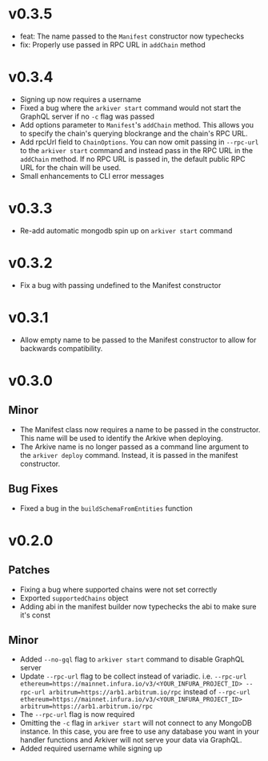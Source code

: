 # v0.3.5
- feat: The name passed to the `Manifest` constructor now typechecks
- fix: Properly use passed in RPC URL in `addChain` method

# v0.3.4
- Signing up now requires a username
- Fixed a bug where the `arkiver start` command would not start the GraphQL server if no `-c` flag was passed
- Add options parameter to `Manifest`'s `addChain` method. This allows you to specify the chain's querying blockrange and the chain's RPC URL.
- Add rpcUrl field to `ChainOptions`. You can now omit passing in `--rpc-url` to the `arkiver start` command and instead pass in the RPC URL in the `addChain` method. If no RPC URL is passed in, the default public RPC URL for the chain will be used.
- Small enhancements to CLI error messages

# v0.3.3
- Re-add automatic mongodb spin up on `arkiver start` command

# v0.3.2
- Fix a bug with passing undefined to the Manifest constructor

# v0.3.1
- Allow empty name to be passed to the Manifest constructor to allow for backwards compatibility.

# v0.3.0
## Minor
- The Manifest class now requires a name to be passed in the constructor. This name will be used to identify the Arkive when deploying.
- The Arkive name is no longer passed as a command line argument to the `arkiver deploy` command. Instead, it is passed in the manifest constructor.
  
## Bug Fixes
- Fixed a bug in the `buildSchemaFromEntities` function

# v0.2.0

## Patches
- Fixing a bug where supported chains were not set correctly
- Exported `supportedChains` object
- Adding abi in the manifest builder now typechecks the abi to make sure it's const

## Minor
- Added `--no-gql` flag to `arkiver start` command to disable GraphQL server
- Update `--rpc-url` flag to be collect instead of variadic. i.e. `--rpc-url ethereum=https://mainnet.infura.io/v3/<YOUR_INFURA_PROJECT_ID> --rpc-url arbitrum=https://arb1.arbitrum.io/rpc` instead of `--rpc-url ethereum=https://mainnet.infura.io/v3/<YOUR_INFURA_PROJECT_ID> arbitrum=https://arb1.arbitrum.io/rpc`
- The `--rpc-url` flag is now required
- Omitting the `-c` flag in `arkiver start` will not connect to any MongoDB instance. In this case, you are free to use any database you want in your handler functions and Arkiver will not serve your data via GraphQL.
- Added required username while signing up